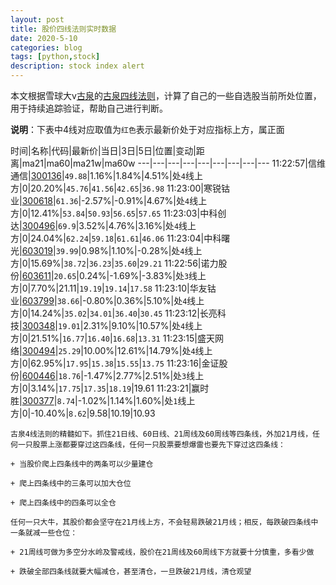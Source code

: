 ```yaml
---
layout: post
title: 股价四线法则实时数据
date: 2020-5-10
categories: blog
tags: [python,stock]
description: stock index alert
---
```



本文根据雪球大v[古泉](https://xueqiu.com/u/7148646888)的[古泉四线法则](https://xueqiu.com/7148646888/130498192)，计算了自己的一些自选股当前所处位置，用于持续追踪验证，帮助自己进行判断。

**说明**：下表中4线对应取值为`红色`表示最新价处于对应指标上方，属正面

时间|名称|代码|最新价|当日|3日|5日|位置|变动|距离|ma21|ma60|ma21w|ma60w
---|---|---|---|---|---|---|---|---
11:22:57|信维通信|[300136](https://xueqiu.com/S/SZ300136)|`49.88`|1.16%|1.84%|4.51%|处`4`线上方|0|20.20%|`45.76`|`41.56`|`42.65`|`36.98`
11:23:00|寒锐钴业|[300618](https://xueqiu.com/S/SZ300618)|`61.36`|-2.57%|-0.91%|4.67%|处`4`线上方|0|12.41%|`53.84`|`50.93`|`56.65`|`57.65`
11:23:03|中科创达|[300496](https://xueqiu.com/S/SZ300496)|`69.9`|3.52%|4.76%|3.16%|处`4`线上方|0|24.04%|`62.24`|`59.18`|`61.61`|`46.06`
11:23:04|中科曙光|[603019](https://xueqiu.com/S/SH603019)|`39.99`|0.98%|1.10%|-0.28%|处`4`线上方|0|15.69%|`38.72`|`36.23`|`35.60`|`29.21`
11:22:56|诺力股份|[603611](https://xueqiu.com/S/SH603611)|`20.65`|0.24%|-1.69%|-3.83%|处`3`线上方|0|7.70%|21.11|`19.19`|`19.14`|`17.58`
11:23:10|华友钴业|[603799](https://xueqiu.com/S/SH603799)|`38.66`|-0.80%|0.36%|5.10%|处`4`线上方|0|14.24%|`35.02`|`34.01`|`36.40`|`30.45`
11:23:12|长亮科技|[300348](https://xueqiu.com/S/SZ300348)|`19.01`|2.31%|9.10%|10.57%|处`4`线上方|0|21.51%|`16.77`|`16.40`|`16.68`|`13.31`
11:23:15|盛天网络|[300494](https://xueqiu.com/S/SZ300494)|`25.29`|10.00%|12.61%|14.79%|处`4`线上方|0|62.95%|`17.95`|`15.38`|`15.55`|`13.75`
11:23:16|金证股份|[600446](https://xueqiu.com/S/SH600446)|`18.76`|-1.47%|2.77%|2.51%|处`3`线上方|0|3.14%|`17.75`|`17.35`|`18.19`|19.61
11:23:21|赢时胜|[300377](https://xueqiu.com/S/SZ300377)|`8.74`|-1.02%|1.14%|1.60%|处`1`线上方|0|-10.40%|`8.62`|9.58|10.19|10.93

```
古泉4线法则的精髓如下。抓住21日线、60日线、21周线及60周线等四条线，外加21月线，任何一只股票上涨都要穿过这四条线，任何一只股票要想爆雷也要先下穿过这四条线：

+ 当股价爬上四条线中的两条可以少量建仓

+ 爬上四条线中的三条可以加大仓位

+ 爬上四条线中的四条可以全仓

任何一只大牛，其股价都会坚守在21月线上方，不会轻易跌破21月线；相反，每跌破四条线中一条就减一些仓位：

+ 21周线可做为多空分水岭及警戒线，股价在21周线及60周线下方就要十分慎重，多看少做

+ 跌破全部四条线就要大幅减仓，甚至清仓，一旦跌破21月线，清仓观望
```